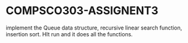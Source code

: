 # COMPSCO303-ASSIGNENT3
implement the Queue data structure, recursive linear search function, insertion sort. HIt run and it does all the functions.
